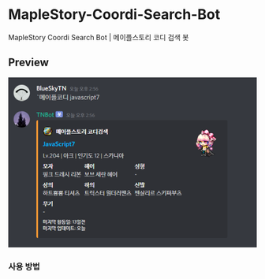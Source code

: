 # MapleStory-Coordi-Search-Bot
MapleStory Coordi Search Bot | 메이플스토리 코디 검색 봇



Preview 
-

<img src="https://github.com/blueskytn/MapleStory-Coordi-Search-Bot/blob/master/example.PNG"></img>

### 사용 방법 
